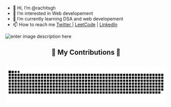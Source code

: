 - 👋 Hi, I’m @rachitsgh
- 👀 I’m interested in Web developement
- 🌱 I’m currently learning DSA and web developement
- 📫 How to reach me [Twitter ](https://twitter.com/Rachitpat2) | [LeetCode](https://leetcode.com/tanzirou/) | [LinkedIn](https://www.linkedin.com/in/rachit-pathak-977228236/)

![enter image description here](https://github-readme-stats.vercel.app/api?username=rachitsgh&&show_icons=true&title_color=ffffff&icon_color=bb2acf&text_color=daf7dc&bg_color=151515)
<!---
rachitsgh/rachitsgh is a ✨ special ✨ repository because its `README.md` (this file) appears on your GitHub profile.
You can click the Preview link to take a look at your changes.
--->
<div align="center">
  <h2>🐍 My Contributions 🐍</h2>
  <br>
  <img alt="snake eating my contributions" src="https://raw.githubusercontent.com/rachitsgh/rachitsgh/output/github-contribution-grid-snake.svg" />
  
  <br/><br/><br/>
</div>
